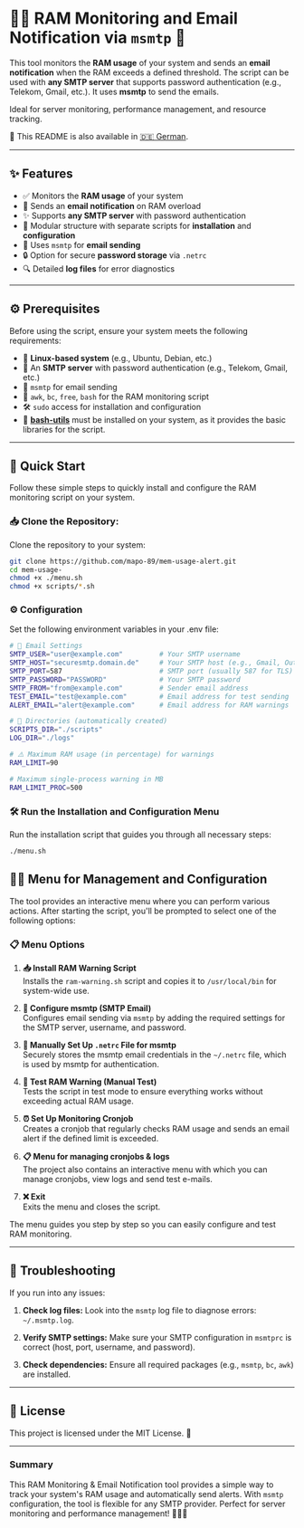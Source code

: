 # 🧑‍💻 RAM Monitoring and Email Notification via `msmtp` 📧

This tool monitors the **RAM usage** of your system and sends an **email notification** when the RAM exceeds a defined threshold. The script can be used with **any SMTP server** that supports password authentication (e.g., Telekom, Gmail, etc.). It uses **msmtp** to send the emails.

Ideal for server monitoring, performance management, and resource tracking.

📖 This README is also available in [🇩🇪 German](README.de.md).

---

## ✨ Features

- ✅ Monitors the **RAM usage** of your system
- 🧠 Sends an **email notification** on RAM overload
- ✨ Supports **any SMTP server** with password authentication
- 🔧 Modular structure with separate scripts for **installation** and **configuration**
- 📧 Uses `msmtp` for **email sending**
- 🔒 Option for secure **password storage** via `.netrc`
- 🔍 Detailed **log files** for error diagnostics

---

## ⚙️ Prerequisites

Before using the script, ensure your system meets the following requirements:

- 🐧 **Linux-based system** (e.g., Ubuntu, Debian, etc.)
- 📡 An **SMTP server** with password authentication (e.g., Telekom, Gmail, etc.)
- 📝 `msmtp` for email sending
- 📜 `awk`, `bc`, `free`, `bash` for the RAM monitoring script
- 🛠️ `sudo` access for installation and configuration
- 🔧 **[bash-utils](https://github.com/mapo-89/bash-utils)** must be installed on your system, as it provides the basic libraries for the script.

---

## 🚀 Quick Start

Follow these simple steps to quickly install and configure the RAM monitoring script on your system.

### 📥 Clone the Repository:

Clone the repository to your system:

```bash
git clone https://github.com/mapo-89/mem-usage-alert.git
cd mem-usage-
chmod +x ./menu.sh
chmod +x scripts/*.sh
```

### ⚙️ Configuration

Set the following environment variables in your .env file:

```bash
# 📧 Email Settings
SMTP_USER="user@example.com"         # Your SMTP username
SMTP_HOST="securesmtp.domain.de"     # Your SMTP host (e.g., Gmail, Outlook, etc.)
SMTP_PORT=587                        # SMTP port (usually 587 for TLS)
SMTP_PASSWORD="PASSWORD"             # Your SMTP password
SMTP_FROM="from@example.com"         # Sender email address
TEST_EMAIL="test@example.com"        # Email address for test sending
ALERT_EMAIL="alert@example.com"      # Email address for RAM warnings

# 📁 Directories (automatically created)
SCRIPTS_DIR="./scripts"
LOG_DIR="./logs"

# ⚠️ Maximum RAM usage (in percentage) for warnings
RAM_LIMIT=90

# Maximum single-process warning in MB
RAM_LIMIT_PROC=500
```

### 🛠️ Run the Installation and Configuration Menu

Run the installation script that guides you through all necessary steps:

```bash
./menu.sh
```


## 🧑‍💻 Menu for Management and Configuration

The tool provides an interactive menu where you can perform various actions. After starting the script, you'll be prompted to select one of the following options:

### 📋 Menu Options

1. **📥 Install RAM Warning Script**  
   Installs the `ram-warning.sh` script and copies it to `/usr/local/bin` for system-wide use.

2. **📧 Configure msmtp (SMTP Email)**  
   Configures email sending via `msmtp` by adding the required settings for the SMTP server, username, and password.

3. **🔐 Manually Set Up `.netrc` File for msmtp**  
   Securely stores the msmtp email credentials in the `~/.netrc` file, which is used by msmtp for authentication.

4. **🧪 Test RAM Warning (Manual Test)**  
   Tests the script in test mode to ensure everything works without exceeding actual RAM usage.

5. **⏰ Set Up Monitoring Cronjob**  
   Creates a cronjob that regularly checks RAM usage and sends an email alert if the defined limit is exceeded.

6. **📋 Menu for managing cronjobs & logs**  
   The project also contains an interactive menu with which you can manage cronjobs, view logs and send test e-mails.

7. **❌ Exit**  
   Exits the menu and closes the script.

The menu guides you step by step so you can easily configure and test RAM monitoring.

---

## 🔧 Troubleshooting

If you run into any issues:

1. **Check log files:** Look into the `msmtp` log file to diagnose errors: `~/.msmtp.log`.

2. **Verify SMTP settings:** Make sure your SMTP configuration in `msmtprc` is correct (host, port, username, and password).

3. **Check dependencies:** Ensure all required packages (e.g., `msmtp`, `bc`, `awk`) are installed.

---

## 📜 License

This project is licensed under the MIT License. 📝

---

### Summary

This RAM Monitoring & Email Notification tool provides a simple way to track your system's RAM usage and automatically send alerts. With `msmtp` configuration, the tool is flexible for any SMTP provider. Perfect for server monitoring and performance management! 🧑‍💻📧
